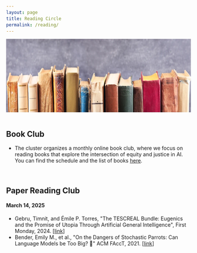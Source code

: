 ```yaml
---
layout: page
title: Reading Circle
permalink: /reading/
---
```

<center><img src="/images/reading.png" width="1000" height="200" align="center"></center>

<br>

## Book Club
* The cluster organizes a monthly online book club, where we focus on reading books that explore the intersection of equity and justice in AI. You can find the schedule and the list of books [here](https://co-liberative-computing.github.io/books/).

<br>

## Paper Reading Club
#### **March 14, 2025**
* Gebru, Timnit, and Émile P. Torres, "The TESCREAL Bundle: Eugenics and the Promise of Utopia Through Artificial General Intelligence", First Monday, 2024. [[link](https://firstmonday.org/ojs/index.php/fm/article/view/13636/11606)]
* Bender, Emily M., et al., "On the Dangers of Stochastic Parrots: Can Language Models be Too Big? 🦜" ACM FAccT, 2021. [[link](https://dl.acm.org/doi/pdf/10.1145/3442188.3445922)]

